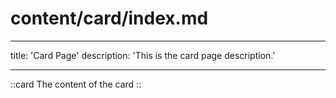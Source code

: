 # content/card/index.md

---

title: 'Card Page'
description: 'This is the card page description.'

---

::card
The content of the card
::
